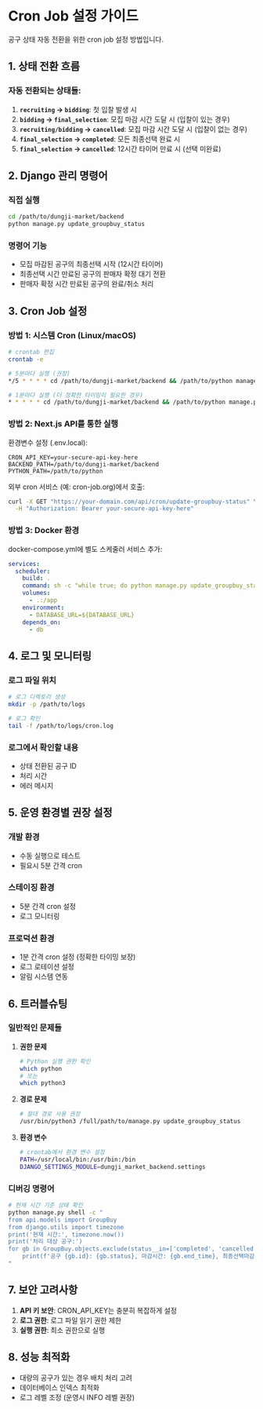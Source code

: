 # Cron Job 설정 가이드

공구 상태 자동 전환을 위한 cron job 설정 방법입니다.

## 1. 상태 전환 흐름

### 자동 전환되는 상태들:
1. **`recruiting` → `bidding`**: 첫 입찰 발생 시
2. **`bidding` → `final_selection`**: 모집 마감 시간 도달 시 (입찰이 있는 경우)
3. **`recruiting/bidding` → `cancelled`**: 모집 마감 시간 도달 시 (입찰이 없는 경우)
4. **`final_selection` → `completed`**: 모든 최종선택 완료 시
5. **`final_selection` → `cancelled`**: 12시간 타이머 만료 시 (선택 미완료)

## 2. Django 관리 명령어

### 직접 실행
```bash
cd /path/to/dungji-market/backend
python manage.py update_groupbuy_status
```

### 명령어 기능
- 모집 마감된 공구의 최종선택 시작 (12시간 타이머)
- 최종선택 시간 만료된 공구의 판매자 확정 대기 전환
- 판매자 확정 시간 만료된 공구의 완료/취소 처리

## 3. Cron Job 설정

### 방법 1: 시스템 Cron (Linux/macOS)

```bash
# crontab 편집
crontab -e

# 5분마다 실행 (권장)
*/5 * * * * cd /path/to/dungji-market/backend && /path/to/python manage.py update_groupbuy_status >> /path/to/logs/cron.log 2>&1

# 1분마다 실행 (더 정확한 타이밍이 필요한 경우)
* * * * * cd /path/to/dungji-market/backend && /path/to/python manage.py update_groupbuy_status >> /path/to/logs/cron.log 2>&1
```

### 방법 2: Next.js API를 통한 실행

환경변수 설정 (.env.local):
```env
CRON_API_KEY=your-secure-api-key-here
BACKEND_PATH=/path/to/dungji-market/backend
PYTHON_PATH=/path/to/python
```

외부 cron 서비스 (예: cron-job.org)에서 호출:
```bash
curl -X GET "https://your-domain.com/api/cron/update-groupbuy-status" \
  -H "Authorization: Bearer your-secure-api-key-here"
```

### 방법 3: Docker 환경

docker-compose.yml에 별도 스케줄러 서비스 추가:
```yaml
services:
  scheduler:
    build: .
    command: sh -c "while true; do python manage.py update_groupbuy_status; sleep 300; done"
    volumes:
      - .:/app
    environment:
      - DATABASE_URL=${DATABASE_URL}
    depends_on:
      - db
```

## 4. 로그 및 모니터링

### 로그 파일 위치
```bash
# 로그 디렉토리 생성
mkdir -p /path/to/logs

# 로그 확인
tail -f /path/to/logs/cron.log
```

### 로그에서 확인할 내용
- 상태 전환된 공구 ID
- 처리 시간
- 에러 메시지

## 5. 운영 환경별 권장 설정

### 개발 환경
- 수동 실행으로 테스트
- 필요시 5분 간격 cron

### 스테이징 환경
- 5분 간격 cron 설정
- 로그 모니터링

### 프로덕션 환경
- 1분 간격 cron 설정 (정확한 타이밍 보장)
- 로그 로테이션 설정
- 알림 시스템 연동

## 6. 트러블슈팅

### 일반적인 문제들

1. **권한 문제**
   ```bash
   # Python 실행 권한 확인
   which python
   # 또는
   which python3
   ```

2. **경로 문제**
   ```bash
   # 절대 경로 사용 권장
   /usr/bin/python3 /full/path/to/manage.py update_groupbuy_status
   ```

3. **환경 변수**
   ```bash
   # crontab에서 환경 변수 설정
   PATH=/usr/local/bin:/usr/bin:/bin
   DJANGO_SETTINGS_MODULE=dungji_market_backend.settings
   ```

### 디버깅 명령어

```bash
# 현재 시간 기준 상태 확인
python manage.py shell -c "
from api.models import GroupBuy
from django.utils import timezone
print('현재 시간:', timezone.now())
print('처리 대상 공구:')
for gb in GroupBuy.objects.exclude(status__in=['completed', 'cancelled']):
    print(f'공구 {gb.id}: {gb.status}, 마감시간: {gb.end_time}, 최종선택마감: {gb.final_selection_end}')
"
```

## 7. 보안 고려사항

1. **API 키 보안**: CRON_API_KEY는 충분히 복잡하게 설정
2. **로그 권한**: 로그 파일 읽기 권한 제한
3. **실행 권한**: 최소 권한으로 실행

## 8. 성능 최적화

- 대량의 공구가 있는 경우 배치 처리 고려
- 데이터베이스 인덱스 최적화
- 로그 레벨 조정 (운영시 INFO 레벨 권장)